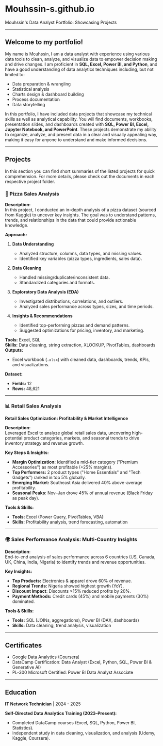 # Mouhssin-s.github.io
Mouhssin's Data Analyst Portfolio: Showcasing Projects

---

## Welcome to my portfolio!  

My name is Mouhssin, I am a data analyst with experience using various data tools to clean, analyze, and visualize data to empower decision making and drive changes. I am proficient in **SQL, Excel, Power BI, and Python**, and have a good understanding of data analytics techniques including, but not limited to:  

- Data preparation & wrangling  
- Statistical analysis  
- Charts design & dashboard building  
- Process documentation  
- Data storytelling  

In this portfolio, I have included data projects that showcase my technical skills as well as analytical capability. You will find documents, workbooks, presentation slides, and dashboards created with **SQL, Power BI, Excel, Jupyter Notebook, and PowerPoint**. These projects demonstrate my ability to organize, analyze, and present data in a clear and visually appealing way, making it easy for anyone to understand and make informed decisions.  

---

## Projects  

In this section you can find short summaries of the listed projects for quick comprehension. For more details, please check out the documents in each respective project folder.  

### 🍕 Pizza Sales Analysis  

**Description:**  
In this project, I conducted an in-depth analysis of a pizza dataset (sourced from Kaggle) to uncover key insights. The goal was to understand patterns, trends, and relationships in the data that could provide actionable knowledge.  

**Approach:**  
1. **Data Understanding**  
   - Analyzed structure, columns, data types, and missing values.  
   - Identified key variables (pizza types, ingredients, sales data).  

2. **Data Cleaning**  
   - Handled missing/duplicate/inconsistent data.  
   - Standardized categories and formats.  

3. **Exploratory Data Analysis (EDA)**  
   - Investigated distributions, correlations, and outliers.  
   - Analyzed sales performance across types, sizes, and time periods.  

4. **Insights & Recommendations**  
   - Identified top-performing pizzas and demand patterns.  
   - Suggested optimizations for pricing, inventory, and marketing.  

**Tools:** Excel, SQL  
**Skills:** Data cleaning, string extraction, XLOOKUP, PivotTables, dashboards  
**Outputs:**  
- Excel workbook (`.xlsx`) with cleaned data, dashboards, trends, KPIs, and visualizations.  

**Dataset:**  
- **Fields:** 12  
- **Rows:** 48,621  

---

### 📊 Retail Sales Analysis  
**Retail Sales Optimization: Profitability & Market Intelligence**  

**Description:**  
Leveraged Excel to analyze global retail sales data, uncovering high-potential product categories, markets, and seasonal trends to drive inventory strategy and revenue growth.  

**Key Steps & Insights:**  
- **Margin Optimization:** Identified a mid-tier category ("Premium Accessories") as most profitable (+25% margins).  
- **Top Performers:** 2 product types ("Home Essentials" and "Tech Gadgets") ranked in top 5% globally.  
- **Emerging Market:** Southeast Asia delivered 40% above-average profitability.  
- **Seasonal Peaks:** Nov–Jan drove 45% of annual revenue (Black Friday as peak day).  

**Tools & Skills:**  
- **Tools:** Excel (Power Query, PivotTables, VBA)  
- **Skills:** Profitability analysis, trend forecasting, automation  

---

### 🌍 Sales Performance Analysis: Multi-Country Insights  

**Description:**  
End-to-end analysis of sales performance across 6 countries (US, Canada, UK, China, India, Nigeria) to identify trends and revenue opportunities.  

**Key Insights:**  
- **Top Products:** Electronics & apparel drove 60% of revenue.  
- **Regional Trends:** Nigeria showed highest growth (YoY).  
- **Discount Impact:** Discounts >15% reduced profits by 20%.  
- **Payment Methods:** Credit cards (45%) and mobile payments (30%) dominated.  

**Tools & Skills:**  
- **Tools:** SQL (JOINs, aggregations), Power BI (DAX, dashboards)  
- **Skills:** Data cleaning, trend analysis, visualization  

---

## Certificates  
- Google Data Analytics (Coursera)  
- DataCamp Certification: Data Analyst (Excel, Python, SQL, Power BI & Generative AI)  
- PL-300 Microsoft Certified: Power BI Data Analyst Associate  

---

## Education  
**IT Network Technician** | 2024 - 2025  

**Self-Directed Data Analytics Training (2023–Present):**  
- Completed DataCamp courses (Excel, SQL, Python, Power BI, Statistics).  
- Independent study in data cleaning, visualization, and analysis (Udemy, Kaggle, Coursera).  
